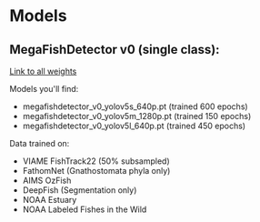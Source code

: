 # Models

## MegaFishDetector v0 (single class):
[Link to all weights](https://drive.google.com/drive/folders/14fA7djYvxchfdqgWnCJABV5JQETjVe0I?usp=sharing)

Models you'll find:
- megafishdetector_v0_yolov5s_640p.pt (trained 600 epochs)
- megafishdetector_v0_yolov5m_1280p.pt (trained 150 epochs)
- megafishdetector_v0_yolov5l_640p.pt (trained 450 epochs)

Data trained on:
- VIAME FishTrack22 (50% subsampled)
- FathomNet (Gnathostomata phyla only)
- AIMS OzFish
- DeepFish (Segmentation only)
- NOAA Estuary
- NOAA Labeled Fishes in the Wild

